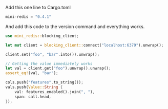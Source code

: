 
Add this one line to Cargo.toml

```rust
mini-redis = "0.4.1"
```

And add this code to the version command and everything works.

```rust
use mini_redis::blocking_client;

let mut client = blocking_client::connect("localhost:6379").unwrap();

client.set("foo", "bar".into()).unwrap();

// Getting the value immediately works
let val = client.get("foo").unwrap().unwrap();
assert_eq!(val, "bar");

cols.push("features".to_string());
vals.push(Value::String {
    val: features_enabled().join(", "),
    span: call.head,
});
```
